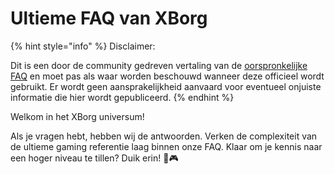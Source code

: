 # Ultieme FAQ van XBorg

{% hint style="info" %}
Disclaimer:

Dit is een door de community gedreven vertaling van de [oorspronkelijke FAQ](https://xborg-1.gitbook.io/faq/) en moet pas als waar worden beschouwd wanneer deze officieel wordt gebruikt. Er wordt geen aansprakelijkheid aanvaard voor eventueel onjuiste informatie die hier wordt gepubliceerd.
{% endhint %}

Welkom in het XBorg universum!&#x20;

Als je vragen hebt, hebben wij de antwoorden. Verken de complexiteit van de ultieme gaming referentie laag binnen onze FAQ. Klaar om je kennis naar een hoger niveau te tillen? Duik erin! 🚀🎮